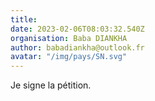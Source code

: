 ```yaml
---
title: 
date: 2023-02-06T08:03:32.540Z
organisation: Baba DIANKHA
author: babadiankha@outlook.fr
avatar: "/img/pays/SN.svg"
---
```


 Je signe la pétition.